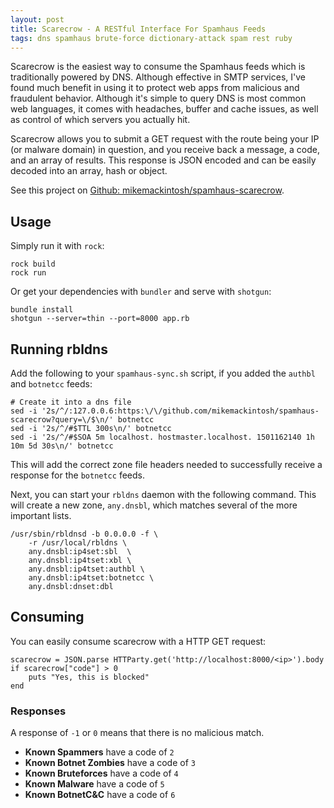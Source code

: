 ```yaml
---
layout: post
title: Scarecrow - A RESTful Interface For Spamhaus Feeds
tags: dns spamhaus brute-force dictionary-attack spam rest ruby
---
```


Scarecrow is the easiest way to consume the Spamhaus feeds which is traditionally powered by DNS. Although effective in SMTP services, I've found much benefit in using it to protect web apps from malicious and fraudulent behavior. Although it's simple to query DNS is most common web languages, it comes with headaches, buffer and cache issues, as well as control of which servers you actually hit.

Scarecrow allows you to submit a GET request with the route being your IP (or malware domain) in question, and you receive back a message, a code, and an array of results. This response is JSON encoded and can be easily decoded into an array, hash or object.

See this project on [Github: mikemackintosh/spamhaus-scarecrow](https://github.com/mikemackintosh/spamhaus-scarecrow).

## Usage

Simply run it with `rock`:

    rock build
    rock run
    
Or get your dependencies with `bundler` and serve with `shotgun`:

    bundle install
    shotgun --server=thin --port=8000 app.rb

## Running rbldns

Add the following to your `spamhaus-sync.sh` script, if you added the `authbl` and `botnetcc` feeds:

    # Create it into a dns file
    sed -i '2s/^/:127.0.0.6:https:\/\/github.com/mikemackintosh/spamhaus-scarecrow?query=\/$\n/' botnetcc
    sed -i '2s/^/#$TTL 300s\n/' botnetcc
    sed -i '2s/^/#$SOA 5m localhost. hostmaster.localhost. 1501162140 1h 10m 5d 30s\n/' botnetcc

This will add the correct zone file headers needed to successfully receive a response for the `botnetcc` feeds.

Next, you can start your `rbldns` daemon with the following command. This will create a new zone, `any.dnsbl`, which matches several of the more important lists.

    /usr/sbin/rbldnsd -b 0.0.0.0 -f \
        -r /usr/local/rbldns \
        any.dnsbl:ip4set:sbl  \
        any.dnsbl:ip4tset:xbl \
        any.dnsbl:ip4tset:authbl \
        any.dnsbl:ip4tset:botnetcc \
        any.dnsbl:dnset:dbl 

## Consuming

You can easily consume scarecrow with a HTTP GET request:

    scarecrow = JSON.parse HTTParty.get('http://localhost:8000/<ip>').body
    if scarecrow["code"] > 0
        puts "Yes, this is blocked"
    end

### Responses

A response of `-1` or `0` means that there is no malicious match.

  - **Known Spammers** have a code of `2`
  - **Known Botnet Zombies** have a code of `3`
  - **Known Bruteforces** have a code of `4`
  - **Known Malware** have a code of `5`
  - **Known BotnetC&C** have a code of `6`

